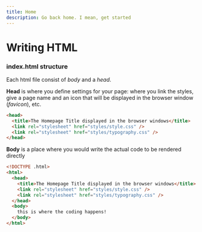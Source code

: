 ```yaml
---
title: Home
description: Go back home. I mean, get started
---
```


# Writing HTML

### index.html structure

Each html file consist of _body_ and a _head_.

**Head** is where you define settings for your page: where you link the styles, give a page name and an icon that will be displayed in the browser window (_favicon_), etc.

```html
<head>
  <title>The Homepage Title displayed in the browser windows</title>
  <link rel="stylesheet" href="styles/style.css" />
  <link rel="stylesheet" href="styles/typography.css" />
</head>
```

**Body** is a place where you would write the actual code to be rendered directly

```html
<!DOCTYPE .html>
<html>
  <head>
    <title>The Homepage Title displayed in the browser windows</title>
    <link rel="stylesheet" href="styles/style.css" />
    <link rel="stylesheet" href="styles/typography.css" />
  </head>
  <body>
    this is where the coding happens!
  </body>
</html>
```
